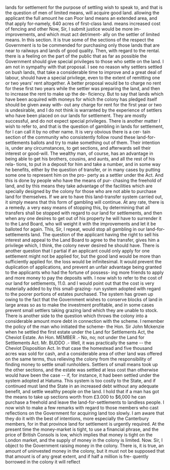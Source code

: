 lands for settlement for the purpose of settling wish to speak to, and that is the question of men of limited means, will acquire good land. allowing the applicant the full amount he can Poor land means an extended area, and that apply for-namely, 640 acres of first-class land. means increased cost of fencing and other Now, Sir, I submit justice would be more im- improvements, and which must act detriment- ally on the settler of limited means. In this section. It is true some of the sections of the respect the Government is to be commended for purchasing only those lands that are near to railways and lands of good quality. Then, with regard to the rental. there is a feeling on the part of the public that as far as possible the Government should give special privileges to those who settle on the land. I am not in sympathy with that proposal. I see no reason why settlers settled on bush lands, that take a considerable time to improve and a great deal of labour, should have a special privilege, even to the extent of remitting one or two years' rent altogether. A better proposal would be to charge no rent for these first two years while the settler was preparing the land, and then to increase the rent to make up the de- ficiency. But to say that lands which have been acquired with moneys for which the colony has pledged itself should be given away with- out any charge for rent for the first year or two is undesirable, and I do not think is warranted by the experience of settlers who have been placed on our lands for settlement. They are mostly successful, and do not expect special privileges. There is another matter I wish to refer to, and that is the question of gambling in lands for settlement, for I can call it by no other name. It is very obvious there is a cer- tain section of the community who consistently follow round these land-for-settlements ballots and try to make something out of them. Their intention is, under any circumstances, to get sections, and afterwards sell their interest or good-will. The wealthy man, of course, has an advantage in being able to get his brothers, cousins, and aunts, and all the rest of his rela- tions, to put in a deposit for him and take a number, and in some way he benefits, either by the question of transfer, or in many cases by putting some one to represent him on the pro- perty as a settler under the Act. And this is done by people who have the means of pur- chasing the freehold of land, and by this means they take advantage of the facilities which are specially designed by the colony for those who are not able to purchase land for themselves. If we are to have this land-transfer system carried out, it simply means that this form of gambling will continue. At any rate, there is a remedy. a very easy means of stopping this, by determining that all transfers shall be stopped with regard to our land for settlements, and then when any one desires to get out of his property he will have to surrender it to the Land Board, who will weight it with the improvements and let it be balloted for again. This, Sir, I repeat, would stop all gambling in our land-for-settlements land. The question of the applicant having the right to sell his interest and appeal to the Land Board to agree to the transfer, gives him a privilege which, I think, the colony never desired he should have. There is another question that I partial if an applicant could only apply for one settlement might not be applied for, but the good land would be more than sufficiently applied for. the loss would be infinitesimal. It would prevent the duplication of applications, and prevent an unfair advantage being granted to the applicants who had the fortune of possess- ing more friends to apply and more money to pay the deposits with. I now wish to refer to the cost of our land for settlements, 11.0. and I would point out that the cost is very materially added to by this small-grazing- run system adopted with regard to the poorer portions of estates purchased. The system has grown up owing to the fact that the Government wishes to conserve blocks of land in large areas so as to make the investment profitable, and in some cases prevent small settlers taking grazing land which they are unable to stock. There is another side to the question which throws the colony into a considerable amount more debt in connection with the scheme. I remember the policy of the man who initiated the scheme- the Hon. Sir John Mckenzie when he settled the first estate under the Land for Settlements Act, the Cheviot Estate. An Hon. MEMBER .- No, no; not under the Land for Settlements Act. Mr. BUDDO .- Well, it was practically the same -- the Cheviot Disposition Act. In that case the homestead and five thousand acres was sold for cash, and a considerable area of other land was offered on the same terms, thus relieving the colony from the responsibility of finding money to settle small runholders. Settlers of small means took up the other sections, and the estate was settled at less cost than otherwise would have been the case -- if, for instance, it had been settled under the system adopted at Hatuma. This system is too costly to the State, and if continued must land the State in an increased debt without any adequate benefit, and settle wealthy people on the land. I hold that if a man has got the means to take up sections worth from £3.000 to $6,000 he can purchase a freehold and leave the land-for-settlements to landless people. I now wish to make a few remarks with regard to those members who cast reflections on the Government for acquiring land too slowly. I am aware that they do it with the best of intentions, more especially the Canterbury members, for in that province land for settlement is urgently required. At the present time the money-market is tight, to use a financial phrase, and the price of British Consols is low, which implies that money is tight on the London market, and the supply of money in the colony is limited. Now. Sir, I object to the Government raising money in the colony. There is, it is true, an amount of uninvested money in the colony, but it must not be supposed that that amount is of any great extent, and if half a million is fre- quently borrowed in the colony it will reflect 